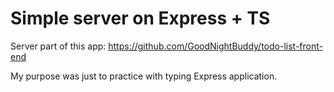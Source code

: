 # Simple server on Express + TS
Server part of this app: https://github.com/GoodNightBuddy/todo-list-front-end

My purpose was just to practice with typing Express application.